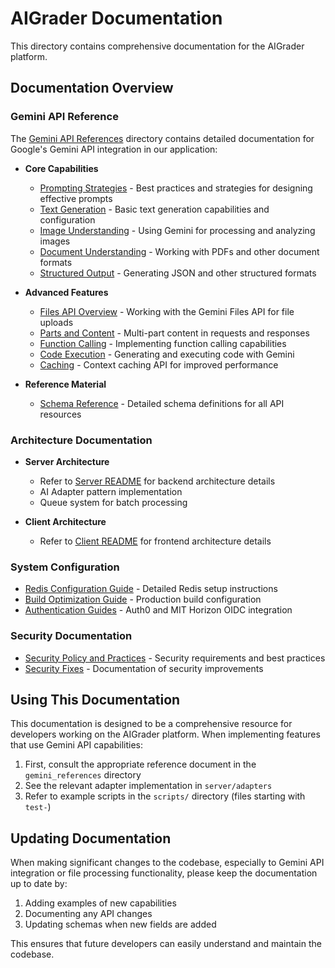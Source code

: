 # AIGrader Documentation

This directory contains comprehensive documentation for the AIGrader platform.

## Documentation Overview

### Gemini API Reference

The [Gemini API References](./gemini_references/index.md) directory contains detailed documentation for Google's Gemini API integration in our application:

- **Core Capabilities**
  - [Prompting Strategies](./gemini_references/prompting-strategies.md) - Best practices and strategies for designing effective prompts
  - [Text Generation](./gemini_references/text-generation.md) - Basic text generation capabilities and configuration
  - [Image Understanding](./gemini_references/image-understanding.md) - Using Gemini for processing and analyzing images
  - [Document Understanding](./gemini_references/document-understanding.md) - Working with PDFs and other document formats
  - [Structured Output](./gemini_references/structured-output.md) - Generating JSON and other structured formats

- **Advanced Features**
  - [Files API Overview](./gemini_references/files-api-overview.md) - Working with the Gemini Files API for file uploads
  - [Parts and Content](./gemini_references/parts-and-content.md) - Multi-part content in requests and responses
  - [Function Calling](./gemini_references/function-calling.md) - Implementing function calling capabilities
  - [Code Execution](./gemini_references/code-execution.md) - Generating and executing code with Gemini
  - [Caching](./gemini_references/caching.md) - Context caching API for improved performance

- **Reference Material**
  - [Schema Reference](./gemini_references/schema-reference.md) - Detailed schema definitions for all API resources

### Architecture Documentation

- **Server Architecture**
  - Refer to [Server README](../server/README.md) for backend architecture details
  - AI Adapter pattern implementation
  - Queue system for batch processing

- **Client Architecture**
  - Refer to [Client README](../client/README.md) for frontend architecture details

### System Configuration

- [Redis Configuration Guide](../REDIS_CONFIGURATION.md) - Detailed Redis setup instructions
- [Build Optimization Guide](../BUILD_OPTIMIZATION.md) - Production build configuration
- [Authentication Guides](../AUTH0_CONFIGURATION.md) - Auth0 and MIT Horizon OIDC integration

### Security Documentation

- [Security Policy and Practices](../SECURITY.md) - Security requirements and best practices
- [Security Fixes](../SECURITY_FIXES.md) - Documentation of security improvements

## Using This Documentation

This documentation is designed to be a comprehensive resource for developers working on the AIGrader platform. When implementing features that use Gemini API capabilities:

1. First, consult the appropriate reference document in the `gemini_references` directory
2. See the relevant adapter implementation in `server/adapters`
3. Refer to example scripts in the `scripts/` directory (files starting with `test-`)

## Updating Documentation

When making significant changes to the codebase, especially to Gemini API integration or file processing functionality, please keep the documentation up to date by:

1. Adding examples of new capabilities
2. Documenting any API changes
3. Updating schemas when new fields are added

This ensures that future developers can easily understand and maintain the codebase.